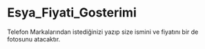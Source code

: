 # Esya_Fiyati_Gosterimi
Telefon Markalarından istediğinizi yazıp size ismini ve fiyatını bir de fotosunu atacaktır.
